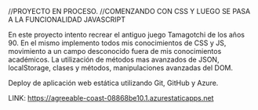 //PROYECTO EN PROCESO.
//COMENZANDO CON CSS Y LUEGO SE PASA A LA FUNCIONALIDAD JAVASCRIPT

En este proyecto intento recrear el antiguo juego Tamagotchi de los años 90.
En el mismo implemento todos mis conocimientos de CSS y JS, movimiento a un campo desconocido fuera de mis conocimientos académicos.
La utilización de métodos mas avanzados de JSON, localStorage, clases y métodos, manipulaciones avanzadas del DOM.

Deploy de aplicación web estática utilizando Git, GitHub y Azure.

LINK: https://agreeable-coast-08868be10.1.azurestaticapps.net
